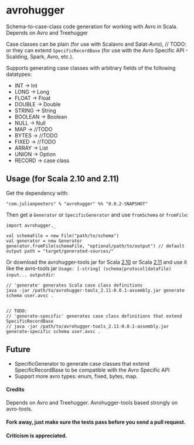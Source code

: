 # avrohugger
Schema-to-case-class code generation for working with Avro in Scala. Depends on Avro and Treehugger

Case classes can be plain (for use with Scalavro and Salat-Avro), // TODO: or they can extend `SpecificRecordBase` (for use with the Avro Specific API - Scalding, Spark, Avro, etc.). 

Supports generating case classes with arbitrary fields of the following datatypes: 


* INT -> Int
* LONG -> Long
* FLOAT -> Float
* DOUBLE -> Double
* STRING -> String
* BOOLEAN -> Boolean
* NULL  -> Null
* MAP -> //TODO
* BYTES -> //TODO
* FIXED -> //TODO
* ARRAY -> List
* UNION -> Option
* RECORD -> case class



## Usage (for Scala 2.10 and 2.11)
Get the dependency with:


    "com.julianpeeters" % "avrohugger" %% "0.0.2-SNAPSHOT"

Then get a `Generator` or `SpecificGenerator` and use `fromSchema` or `fromFile`:


    import avrohugger._

    val schemaFile = new File("path/to/schema")
    val generator = new Generator
    generator.fromFile(schemaFile, "optional/path/to/output") // default output path = "target/generated-sources/"


Or download the avrohugger-tools jar for Scala [2.10](https://search.maven.org/remotecontent?filepath=com/julianpeeters/avrohugger-tools_2.11/0.0.1/avrohugger-tools_2.10-0.0.1-assembly.jar) or Scala [2.11](https://search.maven.org/remotecontent?filepath=com/julianpeeters/avrohugger-tools_2.11/0.0.1/avrohugger-tools_2.11-0.0.1-assembly.jar) and use it like the avro-tools jar `Usage: [-string] (schema|protocol|datafile) input... outputdir`:


    // 'generate' generates Scala case class definitions
    java -jar /path/to/avrohugger-tools_2.11-0.0.1-assembly.jar generate schema user.avsc . 


    // TODO:
    // 'generate-specific' generates case class definitions that extend SpecificRecordBase
    // java -jar /path/to/avrohugger-tools_2.11-0.0.1-assembly.jar generate-specific schema user.avsc . 


## Future
* SpecificGenerator to generate case classes that extend SpecificRecordBase to be compatible with the Avro Specific API
* Support more avro types: enum, fixed, bytes, map.

#### Credits
Depends on Avro and Treehugger. Avrohugger-tools based strongly on avro-tools.

#### Fork away, just make sure the tests pass before you send a pull request.

#### Criticism is appreciated.